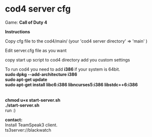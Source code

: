 # cod4 server cfg

Game: <b>Call of Duty 4</b> 

<b>Instructions </b>

Copy cfg file to the cod4/main/ (your 'cod4 server directory' => 'main' )

Edit server.cfg file as you want

copy start up script to cod4 directory 
add you custom settings

To run cod4 you need to add <b> i386 </b> if your system is 64bit. <br />
<b> 
sudo dpkg --add-architecture i386 <br />
sudo apt-get update <br />
sudo apt-get install libc6:i386 libncurses5:i386 libstdc++6:i386 </br> </b>
<b>
 <br /> <br />
chmod u+x start-server.sh <br />
./start-server.sh </b> <br />
run :)


<b> contact: </b> <br />
Install TeamSpeak3 client.  <br />
ts3server://blackwatch
